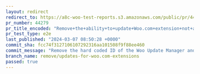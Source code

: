 ```yaml
---
layout: redirect
redirect_to: https://a8c-woo-test-reports.s3.amazonaws.com/public/pr/44279/e2e/index.html
pr_number: 44279
pr_title_encoded: "Remove+the+ability+to+update+Woo.com+extension+not+available+in+WP.org+plugin+directory"
pr_test_type: e2e
last_published: "2024-03-07 08:50:28 +0000"
commit_sha: fcc74f3127106107292316aa101508f9f88ee460
commit_message: "Remove the hard coded ID of the Woo Update Manager and use the slug t…"
branch_name: remove/updates-for-woo.com-extensions
passed: true
---
```

